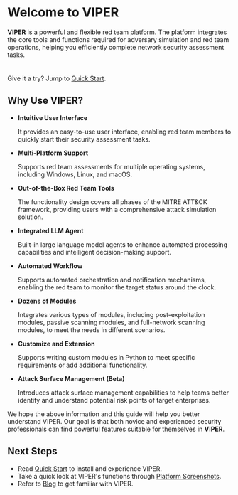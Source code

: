 # Welcome to VIPER

**VIPER** is a powerful and flexible red team platform. The platform integrates the core tools and functions required for adversary simulation and red team operations, helping you efficiently complete network security assessment tasks.

<div class="tip custom-block" style="padding-top: 8px">

Give it a try? Jump to [Quick Start](./getting_start).

</div>

## Why Use VIPER?

- **Intuitive User Interface**

  It provides an easy-to-use user interface, enabling red team members to quickly start their security assessment tasks.

- **Multi-Platform Support**

  Supports red team assessments for multiple operating systems, including Windows, Linux, and macOS.

- **Out-of-the-Box Red Team Tools**

  The functionality design covers all phases of the MITRE ATT&CK framework, providing users with a comprehensive attack simulation solution.

- **Integrated LLM Agent**

  Built-in large language model agents to enhance automated processing capabilities and intelligent decision-making support.

- **Automated Workflow**

  Supports automated orchestration and notification mechanisms, enabling the red team to monitor the target status around the clock.

- **Dozens of Modules**

  Integrates various types of modules, including post-exploitation modules, passive scanning modules, and full-network scanning modules, to meet the needs in different scenarios.

- **Customize and Extension**

  Supports writing custom modules in Python to meet specific requirements or add additional functionality.

- **Attack Surface Management (Beta)**

  Introduces attack surface management capabilities to help teams better identify and understand potential risk points of target enterprises.

We hope the above information and this guide will help you better understand VIPER. Our goal is that both novice and experienced security professionals can find powerful features suitable for themselves in **VIPER**.

## Next Steps

+ Read [Quick Start](getting_start.md) to install and experience VIPER.
+ Take a quick look at VIPER's functions through [Platform Screenshots](screenshots.md).
+ Refer to [Blog](../blog/index) to get familiar with VIPER.